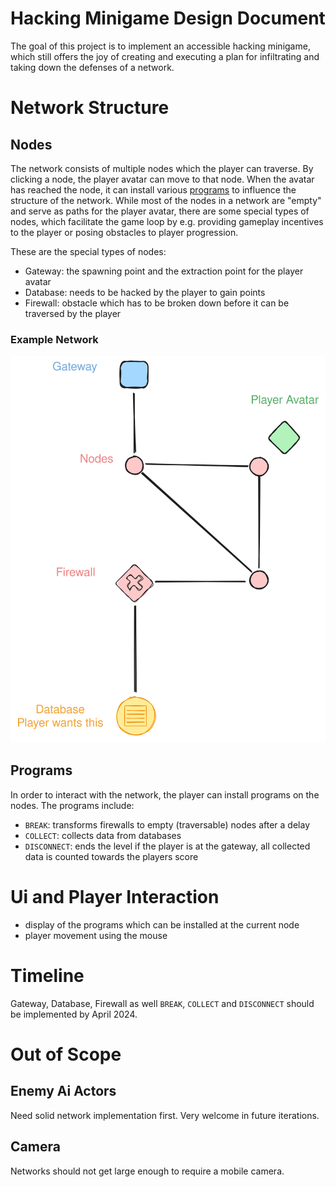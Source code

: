 # Hacking Minigame Design Document

The goal of this project is to implement an accessible hacking minigame, which still offers the joy of creating and executing a plan for infiltrating and taking down the defenses of a network.

# Network Structure
## Nodes
The network consists of multiple nodes which the player can traverse. By clicking a node, the player avatar can move to that node. When the avatar has reached the node, it can install various [programs](#Programs) to influence the structure of the network. While most of the nodes in a network are "empty" and serve as paths for the player avatar, there are some special types of nodes, which facilitate the game loop by e.g. providing gameplay incentives to the player or posing obstacles to player progression.

These are the special types of nodes:
- Gateway: the spawning point and the extraction point for the player avatar
- Database: needs to be hacked by the player to gain points
- Firewall: obstacle which has to be broken down before it can be traversed by the player

### Example Network
![Example Network](Example%20Network.svg)

## Programs
In order to interact with the network, the player can install programs on the nodes.
The programs include:
- `BREAK`: transforms firewalls to empty (traversable) nodes after a delay
- `COLLECT`: collects data from databases
- `DISCONNECT`: ends the level if the player is at the gateway, all collected data is counted towards the players score

# Ui and Player Interaction
- display of the programs which can be installed at the current node
- player movement using the mouse

# Timeline
 Gateway, Database, Firewall as well `BREAK`, `COLLECT` and `DISCONNECT` should be implemented by April 2024.

# Out of Scope
## Enemy Ai Actors
Need solid network implementation first. Very welcome in future iterations.
## Camera
Networks should not get large enough to require a mobile camera.